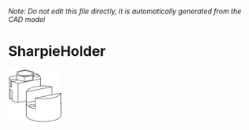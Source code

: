 ###### Note: Do not edit this file directly, it is automatically generated from the CAD model

# SharpieHolder

![](/project.svg)



 

